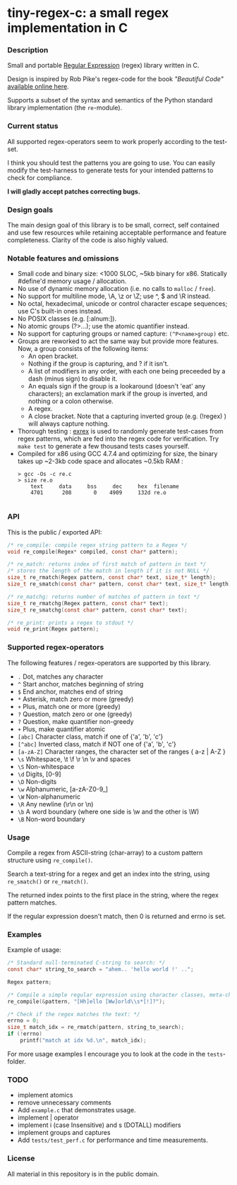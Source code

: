 # tiny-regex-c: a small regex implementation in C
### Description
Small and portable [Regular Expression](https://en.wikipedia.org/wiki/Regular_expression) (regex) library written in C. 

Design is inspired by Rob Pike's regex-code for the book *"Beautiful Code"* [available online here](http://www.cs.princeton.edu/courses/archive/spr09/cos333/beautiful.html).

Supports a subset of the syntax and semantics of the Python standard library implementation (the `re`-module).

### Current status
All supported regex-operators seem to work properly according to the test-set.

I think you should test the patterns you are going to use. You can easily modify the test-harness to generate tests for your intended patterns to check for compliance.

**I will gladly accept patches correcting bugs.**

### Design goals
The main design goal of this library is to be small, correct, self contained and use few resources while retaining acceptable performance and feature completeness. Clarity of the code is also highly valued.

### Notable features and omissions
- Small code and binary size: <1000 SLOC, ~5kb binary for x86. Statically #define'd memory usage / allocation.
- No use of dynamic memory allocation (i.e. no calls to `malloc` / `free`).
- No support for multiline mode, \A, \z or \Z; use ^, $ and \R instead.
- No octal, hexadecimal, unicode or control character escape sequences; use C's built-in ones instead.
- No POSIX classes (e.g. [:alnum:]).
- No atomic groups (?>...); use the atomic quantifier instead.
- No support for capturing groups or named capture: `(^P<name>group)` etc.
- Groups are reworked to act the same way but provide more features. Now, a group consists of the following items:
	- An open bracket.
	- Nothing if the group is capturing, and ? if it isn't.
	- A list of modifiers in any order, with each one being preceeded by a dash (minus sign) to disable it.
	- An equals sign if the group is a lookaround (doesn't 'eat' any characters); an exclamation mark if the group is inverted, and nothing or a colon otherwise.
	- A regex.
	- A close bracket.
	Note that a capturing inverted group (e.g. (!regex) ) will always capture nothing.
- Thorough testing : [exrex](https://github.com/asciimoo/exrex) is used to randomly generate test-cases from regex patterns, which are fed into the regex code for verification. Try `make test` to generate a few thousand tests cases yourself.
- Compiled for x86 using GCC 4.7.4 and optimizing for size, the binary takes up ~2-3kb code space and allocates ~0.5kb RAM :
  ```
  > gcc -Os -c re.c
  > size re.o
      text     data     bss     dec     hex  filename
      4701      208       0    4909     132d re.o
      
  ```

### API
This is the public / exported API:
```C
/* re_compile: compile regex string pattern to a Regex */
void re_compile(Regex* compiled, const char* pattern);

/* re_match: returns index of first match of pattern in text */
/* stores the length of the match in length if it is not NULL */
size_t re_rmatch(Regex pattern, const char* text, size_t* length);
size_t re_smatch(const char* pattern, const char* text, size_t* length);

/* re_matchg: returns number of matches of pattern in text */
size_t re_rmatchg(Regex pattern, const char* text);
size_t re_smatchg(const char* pattern, const char* text);

/* re_print: prints a regex to stdout */
void re_print(Regex pattern);
```

### Supported regex-operators
The following features / regex-operators are supported by this library.

  -  `.`         Dot, matches any character
  -  `^`         Start anchor, matches beginning of string
  -  `$`         End anchor, matches end of string
  -  `*`         Asterisk, match zero or more (greedy)
  -  `+`         Plus, match one or more (greedy)
  -  `?`         Question, match zero or one (greedy)
  -  `?`         Question, make quantifier non-greedy
  -  `+`         Plus, make quantifier atomic
  -  `[abc]`     Character class, match if one of {'a', 'b', 'c'}
  -  `[^abc]`   Inverted class, match if NOT one of {'a', 'b', 'c'}
  -  `[a-zA-Z]` Character ranges, the character set of the ranges { a-z | A-Z }
  -  `\s`       Whitespace, \t \f \r \n \v and spaces
  -  `\S`       Non-whitespace
  -  `\d`       Digits, [0-9]
  -  `\D`       Non-digits
  -  `\w`       Alphanumeric, [a-zA-Z0-9_]
  -  `\W`       Non-alphanumeric
  -  `\R`       Any newline (\r\n or \n)
  -  `\b`       A word boundary (where one side is \w and the other is \W)
  -  `\B`       Non-word boundary

### Usage
Compile a regex from ASCII-string (char-array) to a custom pattern structure using `re_compile()`.

Search a text-string for a regex and get an index into the string, using `re_smatch()` or `re_rmatch()`.

The returned index points to the first place in the string, where the regex pattern matches.

If the regular expression doesn't match, then 0 is returned and errno is set.

### Examples
Example of usage:
```C
/* Standard null-terminated C-string to search: */
const char* string_to_search = "ahem.. 'hello world !' ..";

Regex pattern;

/* Compile a simple regular expression using character classes, meta-char and greedy + non-greedy quantifiers: */
re_compile(&pattern, "[Hh]ello [Ww]orld\\s*[!]?");

/* Check if the regex matches the text: */
errno = 0;
size_t match_idx = re_rmatch(pattern, string_to_search);
if (!errno)
	printf("match at idx %d.\n", match_idx);
```

For more usage examples I encourage you to look at the code in the `tests`-folder.

### TODO
- implement atomics
- remove unnecessary comments
- Add `example.c` that demonstrates usage.
- implement | operator
- implement i (case Insensitive) and s (DOTALL) modifiers
- implement groups and captures
- Add `tests/test_perf.c` for performance and time measurements.

### License
All material in this repository is in the public domain.

